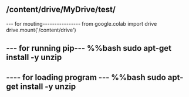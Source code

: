 /content/drive/MyDrive/test/
-------------------------------
--- for mouting----------------
from google.colab import drive
drive.mount('/content/drive')

--- for running pip---
%%bash
sudo apt-get install -y unzip
------------------------------
---- for loading program --- 
%%bash
sudo apt-get install -y unzip
----------------------------------

